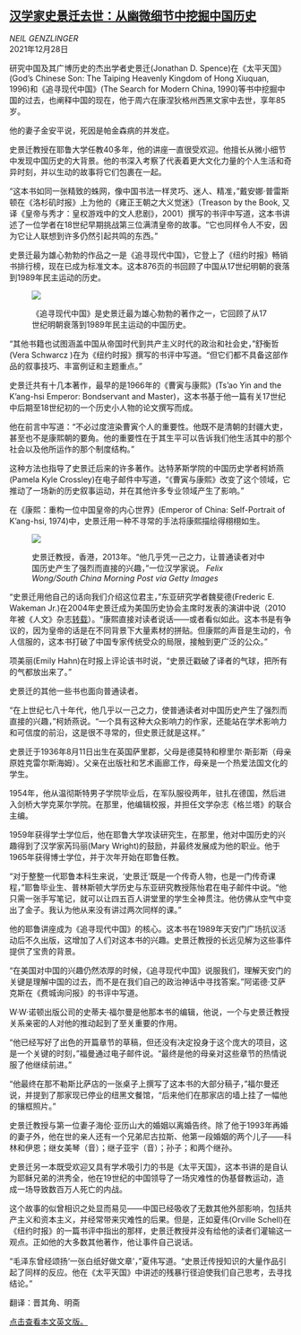 <!--1640678822000-->
[汉学家史景迁去世：从幽微细节中挖掘中国历史](https://cn.nytimes.com/obits/20211228/jonathan-spence-dead/)
------

<address>NEIL GENZLINGER</address><time pudate="2021-12-28 03:37:10" datetime="2021-12-28 03:37:10">2021年12月28日</time><section><p>研究中国及其广博历史的杰出学者史景迁(Jonathan D. Spence)在《太平天国》(God’s Chinese Son: The Taiping Heavenly Kingdom of Hong Xiuquan, 1996)和《追寻现代中国》(The Search for Modern China, 1990)等书中挖掘中国的过去，也阐释中国的现在，他于周六在康涅狄格州西黑文家中去世，享年85岁。</p><p>他的妻子金安平说，死因是帕金森病的并发症。</p><p>史景迁教授在耶鲁大学任教40多年，他的讲座一直很受欢迎。他擅长从微小细节中发现中国历史的大背景。他的书深入考察了代表着更大文化力量的个人生活和奇异时刻，并以生动的故事将它们包裹在一起。</p><p>“这本书如同一张精致的蛛网，像中国书法一样灵巧、迷人、精准，”戴安娜·普雷斯顿在《洛杉矶时报》上为他的《雍正王朝之大义觉迷》（Treason by the Book, 又译《皇帝与秀才：皇权游戏中的文人悲剧》，2001）撰写的书评中写道，这本书讲述了一位学者在18世纪早期挑战第三位满清皇帝的故事。“它也同样令人不安，因为它让人联想到许多仍然引起共鸣的东西。”</p><p>史景迁最为雄心勃勃的作品之一是《追寻现代中国》，它登上了《纽约时报》畅销书排行榜，现在已成为标准文本。这本876页的书回顾了中国从17世纪明朝的衰落到1989年民主运动的历史。</p><p><figure><img src="https://images.weserv.nl/?url=static01.nyt.com/images/2021/12/27/obituaries/27spence-2/merlin_199694988_f99f78e5-9d85-400a-9b16-f6b8efccab49-jumbo.jpg"></p><figcaption>《追寻现代中国》是史景迁最为雄心勃勃的著作之一，它回顾了从17世纪明朝衰落到1989年民主运动的中国历史。 <cite></cite></figcaption></figure><p>“其他书籍也试图涵盖中国从帝国时代到共产主义时代的政治和社会史，”舒衡哲(Vera Schwarcz )在为《纽约时报》撰写的书评中写道。“但它们都不具备这部作品的叙事技巧、丰富例证和主题重点。”</p><p>史景迁共有十几本著作，最早的是1966年的《曹寅与康熙》(Ts’ao Yin and the K’ang-hsi Emperor: Bondservant and Master)，这本书基于他一篇有关17世纪中后期至18世纪初的一个历史小人物的论文撰写而成。</p><p>他在前言中写道：“不必过度渲染曹寅个人的重要性。他既不是清朝的封疆大吏，甚至也不是康熙朝的要角。他的重要性在于其生平可以告诉我们他生活其中的那个社会以及他所运作的那个制度结构。”</p><p>这种方法也指导了史景迁后来的许多著作。达特茅斯学院的中国历史学者柯娇燕(Pamela Kyle Crossley)在电子邮件中写道，“《曹寅与康熙》改变了这个领域，它推动了一场新的历史叙事运动，并在其他许多专业领域产生了影响。”</p><p>在《康熙：重构一位中国皇帝的内心世界》(Emperor of China: Self-Portrait of K’ang-hsi, 1974)中，史景迁用一种不寻常的手法将康熙描绘得栩栩如生。</p><p><figure><img src="https://images.weserv.nl/?url=static01.nyt.com/images/2021/12/27/obituaries/27spence-5/merlin_199698846_09436e9e-4f2e-41c0-b45b-8325c7865d4d-jumbo.jpg"></p><figcaption>史景迁教授，香港，2013年。“他几乎凭一己之力，让普通读者对中国历史产生了强烈而直接的兴趣，”一位汉学家说。 <cite>Felix Wong/South China Morning Post via Getty Images</cite></figcaption></figure><p>“史景迁用他自己的话向我们介绍这位君主，”东亚研究学者魏斐德(Frederic E. Wakeman Jr.)在2004年史景迁成为美国历史协会主席时发表的演讲中说（2010年被《人文》杂志<a rel="noopener noreferrer" target="_blank" href="https://www.neh.gov/humanities/2010/mayjune/feature/the-making-jonathan-spence">转载</a>）。“康熙直接对读者说话——或者看似如此。这本书是有争议的，因为皇帝的话是在不同背景下大量素材的拼贴。但康熙的声音是生动的，令人信服的，这本书打破了中国专家传统受众的局限，接触到更广泛的公众。”</p><p>项美丽(Emily Hahn)在时报上评论该书时说，“史景迁戳破了译者的气球，把所有的气都放出来了。”</p><p>史景迁的其他一些书也面向普通读者。</p><p>“在上世纪七八十年代，他几乎以一己之力，使普通读者对中国历史产生了强烈而直接的兴趣，”柯娇燕说。“一个具有这种大众影响力的作家，还能站在学术影响力和可信度的前沿，这是很不寻常的，但史景迁就是这样。”</p><p>史景迁于1936年8月11日出生在英国萨里郡，父母是德莫特和穆里尔·斯彭斯（母亲原姓克雷尔斯海姆）。父亲在出版社和艺术画廊工作，母亲是一个热爱法国文化的学生。</p><p>1954年，他从温彻斯特男子学院毕业后，在军队服役两年，驻扎在德国，然后进入剑桥大学克莱尔学院。在那里，他编辑校报，并担任文学杂志《格兰塔》的联合主编。</p><p>1959年获得学士学位后，他在耶鲁大学攻读研究生，在那里，他对中国历史的兴趣得到了汉学家芮玛丽(Mary Wright)的鼓励，并最终发展成为他的职业。他于1965年获得博士学位，并于次年开始在耶鲁任教。</p><p>“对于整整一代耶鲁本科生来说，‘史景迁’既是一个传奇人物，也是一门传奇课程，”耶鲁毕业生、普林斯顿大学历史与东亚研究教授陈怡君在电子邮件中说。“他只需一张手写笔记，就可以让四五百人讲堂里的学生全神贯注。他仿佛从空气中变出了金子。我认为他从来没有讲过两次同样的课。”</p><p>他的耶鲁讲座成为《追寻现代中国》的核心。这本书在1989年天安门广场抗议活动后不久出版，这增加了人们对这本书的兴趣。史景迁教授的长远见解为这些事件提供了宝贵的背景。</p><p>“在美国对中国的兴趣仍然浓厚的时候，《追寻现代中国》说服我们，理解天安门的关键是理解中国的过去，而不是在我们自己的政治神话中寻找答案。”阿诺德·艾萨克斯在《费城询问报》的书评中写道。</p><p>W·W·诺顿出版公司的史蒂夫·福尔曼是他那本书的编辑，他说，一个与史景迁教授关系亲密的人对他的推动起到了至关重要的作用。</p><p>“他已经写好了出色的开篇章节的草稿，但还没有决定投身于这个庞大的项目，这是一个关键的时刻，”福曼通过电子邮件说。“最终是他的母亲对这些章节的热情说服了他继续前进。”</p><p>“他最终在那不勒斯比萨店的一张桌子上撰写了这本书的大部分稿子，”福尔曼还说，并提到了那家现已停业的纽黑文餐馆，“后来他们在那家店的墙上挂了一幅他的镶框照片。”</p><p>史景迁教授与第一位妻子海伦·亚历山大的婚姻以离婚告终。除了他于1993年再婚的妻子外，他在世的亲人还有一个兄弟尼古拉斯、他第一段婚姻的两个儿子——科林和伊恩；继女美琴（音）；继子亚宇（音）；孙子；和两个继孙。</p><p>史景迁另一本既受欢迎又具有学术吸引力的书是《太平天国》，这本书讲的是自认为耶稣兄弟的洪秀全，他在19世纪的中国领导了一场灾难性的伪基督教运动，造成一场导致数百万人死亡的内战。</p><p>这个故事的似曾相识之处显而易见——中国已经吸收了无数其他外部影响，包括共产主义和资本主义，并经常带来灾难性的后果。但是，正如夏伟(Orville Schell)在《纽约时报》的一篇书评中指出的那样，史景迁教授并没有给他的读者们灌输这一观点。正如他的大多数其他著作，他让事件自己说话。</p><p>“毛泽东曾经颂扬‘一张白纸好做文章’，”夏伟写道。“史景迁传授知识的大量作品引起了同样的反应。他在《太平天国》中讲述的残暴行径迫使我们自己思考，去寻找结论。”</p></section><footer><p>翻译：晋其角、明斋</p><p><a rel="nofollow" target="_blank" href="https://www.nytimes.com/2021/12/27/books/jonathan-spence-dead.html">点击查看本文英文版。</a></p></footer>
